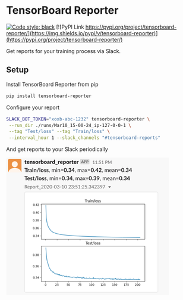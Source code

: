 # TensorBoard Reporter

[![Code style: black](https://img.shields.io/badge/code%20style-black-000000.svg)](https://github.com/psf/black) [![PyPI Link https://pypi.org/project/tensorboard-reporter/](https://img.shields.io/pypi/v/tensorboard-reporter)](https://pypi.org/project/tensorboard-reporter/)

Get reports for your training process via Slack.

## Setup

Install TensorBoard Reporter from pip

```bash
pip install tensorboard-reporter
```

Configure your report

```bash
SLACK_BOT_TOKEN="xoxb-abc-1232" tensorboard-reporter \
 --run_dir ./runs/Mar10_15-00-24_ip-127-0-0-1 \
 --tag "Test/loss" --tag "Train/loss" \
 --interval_hour 1 --slack_channels "#tensorboard-reports"
```

And get reports to your Slack periodically

![Example](./example.png)
